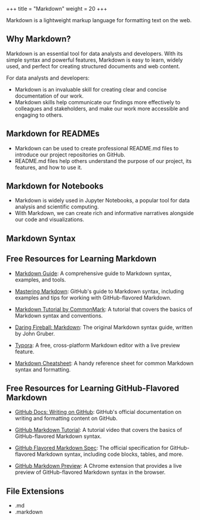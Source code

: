 +++
title = "Markdown"
weight = 20
+++


Markdown is a lightweight markup language for formatting text on the web. 

## Why Markdown?

Markdown is an essential tool for data analysts and developers. 
With its simple syntax and powerful features, Markdown is easy to learn,
 widely used, 
 and perfect for creating structured documents and web content.

For data analysts and developers:

- Markdown is an invaluable skill for creating clear and concise documentation of our work. 
- Markdown skills help communicate our findings more effectively to colleagues and stakeholders, and make our work more accessible and engaging to others.

## Markdown for READMEs

- Markdown can be used to create professional README.md files to introduce our project repositories on GitHub. 
- README.md files help others understand the purpose of our project, its features, and how to use it.

## Markdown for Notebooks

- Markdown is widely used in Jupyter Notebooks, a popular tool for data analysis and scientific computing. 
- With Markdown, we can create rich and informative narratives alongside our code and visualizations. 

## Markdown Syntax




## Free Resources for Learning Markdown

- [Markdown Guide](https://www.markdownguide.org/): A comprehensive guide to Markdown syntax, examples, and tools.

- [Mastering Markdown](https://guides.github.com/features/mastering-markdown/): GitHub's guide to Markdown syntax, including examples and tips for working with GitHub-flavored Markdown.

- [Markdown Tutorial by CommonMark](https://commonmark.org/help/tutorial/): A tutorial that covers the basics of Markdown syntax and conventions.

- [Daring Fireball: Markdown](https://daringfireball.net/projects/markdown/): The original Markdown syntax guide, written by John Gruber.

- [Typora](https://typora.io/): A free, cross-platform Markdown editor with a live preview feature.

- [Markdown Cheatsheet](https://github.com/adam-p/markdown-here/wiki/Markdown-Cheatsheet): A handy reference sheet for common Markdown syntax and formatting.

## Free Resources for Learning GitHub-Flavored Markdown

- [GitHub Docs: Writing on GitHub](https://docs.github.com/en/github/writing-on-github): GitHub's official documentation on writing and formatting content on GitHub.

- [GitHub Markdown Tutorial](https://www.youtube.com/watch?v=HUBNt18RFbo): A tutorial video that covers the basics of GitHub-flavored Markdown syntax.

- [GitHub Flavored Markdown Spec](https://github.github.com/gfm/): The official specification for GitHub-flavored Markdown syntax, including code blocks, tables, and more.

- [GitHub Markdown Preview](https://github.com/sindresorhus/github-markdown-preview): A Chrome extension that provides a live preview of GitHub-flavored Markdown syntax in the browser.


## File Extensions

- .md
- .markdown
